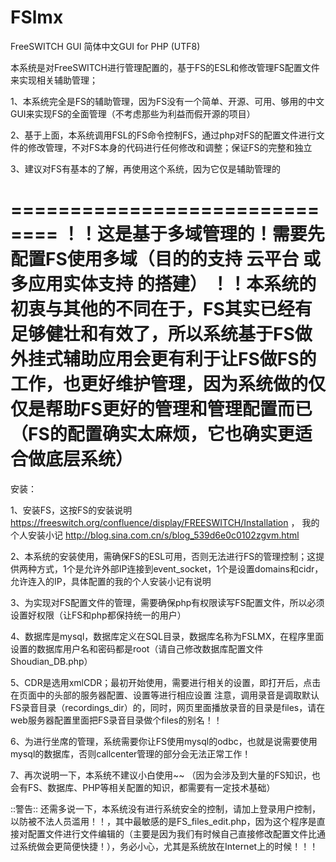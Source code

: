 # FSlmx
FreeSWITCH GUI 简体中文GUI for PHP (UTF8)

本系统是对FreeSWITCH进行管理配置的，基于FS的ESL和修改管理FS配置文件来实现相关辅助管理；

1、本系统完全是FS的辅助管理，因为FS没有一个简单、开源、可用、够用的中文GUI来实现FS的全面管理（不考虑那些为利益而假开源的项目）

2、基于上面，本系统调用FSL的FS命令控制FS，通过php对FS的配置文件进行文件的修改管理，不对FS本身的代码进行任何修改和调整；保证FS的完整和独立

3、建议对FS有基本的了解，再使用这个系统，因为它仅是辅助管理的

==============================
！！这是基于多域管理的！需要先配置FS使用多域（目的的支持 云平台 或 多应用实体支持 的搭建）
！！本系统的初衷与其他的不同在于，FS其实已经有足够健壮和有效了，所以系统基于FS做外挂式辅助应用会更有利于让FS做FS的工作，也更好维护管理，因为系统做的仅仅是帮助FS更好的管理和管理配置而已（FS的配置确实太麻烦，它也确实更适合做底层系统）
==============================

安装：

1、安装FS，这按FS的安装说明 https://freeswitch.org/confluence/display/FREESWITCH/Installation ，
我的个人安装小记 http://blog.sina.com.cn/s/blog_539d6e0c0102zgvm.html

2、本系统的安装使用，需确保FS的ESL可用，否则无法进行FS的管理控制；这提供两种方式，1个是允许外部IP连接到event_socket，1个是设置domains和cidr，允许连入的IP，具体配置的我的个人安装小记有说明

3、为实现对FS配置文件的管理，需要确保php有权限读写FS配置文件，所以必须设置好权限（让FS和php都保持统一的用户）

4、数据库是mysql，数据库定义在SQL目录，数据库名称为FSLMX，在程序里面设置的数据库用户名和密码都是root（请自己修改数据库配置文件Shoudian_DB.php）

5、CDR是选用xmlCDR；最初开始使用，需要进行相关的设置，即打开后，点击在页面中的头部的服务器配置、设置等进行相应设置
注意，调用录音是调取默认FS录音目录（recordings_dir）的，同时，网页里面播放录音的目录是files，请在web服务器配置里面把FS录音目录做个files的别名！！

6、为进行坐席的管理，系统需要你让FS使用mysql的odbc，也就是说需要使用mysql的数据库，否则callcenter管理的部分会无法正常工作！

7、再次说明一下，本系统不建议小白使用~~ （因为会涉及到大量的FS知识，也会有FS、数据库、PHP等相关配置的知识，都需要有一定技术基础）

::警告::
还需多说一下，本系统没有进行系统安全的控制，请加上登录用户控制，以防被不法人员滥用！！，其中最敏感的是FS_files_edit.php，因为这个程序是直接对配置文件进行文件编辑的（主要是因为我们有时候自己直接修改配置文件比通过系统做会更简便快捷！），务必小心，尤其是系统放在Internet上的时候！！！
